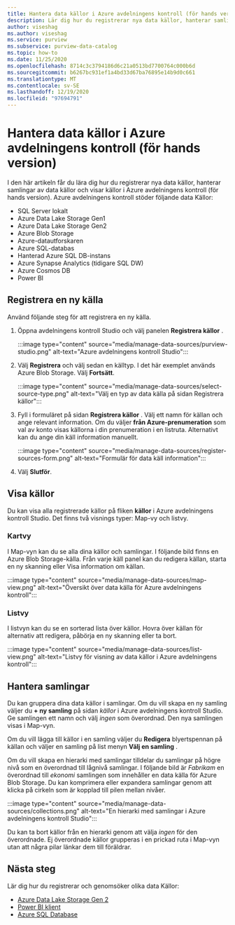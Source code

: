 ```yaml
---
title: Hantera data källor i Azure avdelningens kontroll (för hands version)
description: Lär dig hur du registrerar nya data källor, hanterar samlingar av data källor och visar källor i Azure avdelningens kontroll (för hands version).
author: viseshag
ms.author: viseshag
ms.service: purview
ms.subservice: purview-data-catalog
ms.topic: how-to
ms.date: 11/25/2020
ms.openlocfilehash: 8714c3c3794186d6c21a0513bd7700764c000b6d
ms.sourcegitcommit: b6267bc931ef1a4bd33d67ba76895e14b9d0c661
ms.translationtype: MT
ms.contentlocale: sv-SE
ms.lasthandoff: 12/19/2020
ms.locfileid: "97694791"
---
```

# <a name="manage-data-sources-in-azure-purview-preview"></a>Hantera data källor i Azure avdelningens kontroll (för hands version)

I den här artikeln får du lära dig hur du registrerar nya data källor, hanterar samlingar av data källor och visar källor i Azure avdelningens kontroll (för hands version). Azure avdelningens kontroll stöder följande data Källor:

* SQL Server lokalt
* Azure Data Lake Storage Gen1 
* Azure Data Lake Storage Gen2
* Azure Blob Storage
* Azure-datautforskaren
* Azure SQL-databas
* Hanterad Azure SQL DB-instans
* Azure Synapse Analytics (tidigare SQL DW)
* Azure Cosmos DB
* Power BI

## <a name="register-a-new-source"></a>Registrera en ny källa

Använd följande steg för att registrera en ny källa.

1. Öppna avdelningens kontroll Studio och välj panelen **Registrera källor** .

   :::image type="content" source="media/manage-data-sources/purview-studio.png" alt-text="Azure avdelningens kontroll Studio":::

1. Välj **Registrera** och välj sedan en källtyp. I det här exemplet används Azure Blob Storage. Välj **Fortsätt**.

   :::image type="content" source="media/manage-data-sources/select-source-type.png" alt-text="Välj en typ av data källa på sidan Registrera källor":::

1. Fyll i formuläret på sidan **Registrera källor** . Välj ett namn för källan och ange relevant information. Om du väljer **från Azure-prenumeration** som val av konto visas källorna i din prenumeration i en listruta. Alternativt kan du ange din käll information manuellt.

   :::image type="content" source="media/manage-data-sources/register-sources-form.png" alt-text="Formulär för data käll information":::

1. Välj **Slutför**.

## <a name="view-sources"></a>Visa källor

Du kan visa alla registrerade källor på fliken **källor** i Azure avdelningens kontroll Studio. Det finns två visnings typer: Map-vy och listvy.

### <a name="map-view"></a>Kartvy

I Map-vyn kan du se alla dina källor och samlingar. I följande bild finns en Azure Blob Storage-källa. Från varje käll panel kan du redigera källan, starta en ny skanning eller Visa information om källan.

:::image type="content" source="media/manage-data-sources/map-view.png" alt-text="Översikt över data källa för Azure avdelningens kontroll":::

### <a name="list-view"></a>Listvy

I listvyn kan du se en sorterad lista över källor. Hovra över källan för alternativ att redigera, påbörja en ny skanning eller ta bort.

:::image type="content" source="media/manage-data-sources/list-view.png" alt-text="Listvy för visning av data källor i Azure avdelningens kontroll":::

## <a name="manage-collections"></a>Hantera samlingar

Du kan gruppera dina data källor i samlingar. Om du vill skapa en ny samling väljer du **+ ny samling** på sidan *källor* i Azure avdelningens kontroll Studio. Ge samlingen ett namn och välj *ingen* som överordnad. Den nya samlingen visas i Map-vyn.

Om du vill lägga till källor i en samling väljer du **Redigera** blyertspennan på källan och väljer en samling på list menyn **Välj en samling** .

Om du vill skapa en hierarki med samlingar tilldelar du samlingar på högre nivå som en överordnad till lågnivå samlingar. I följande bild är *Fabrikam* en överordnad till *ekonomi* samlingen som innehåller en data källa för Azure Blob Storage. Du kan komprimera eller expandera samlingar genom att klicka på cirkeln som är kopplad till pilen mellan nivåer.

:::image type="content" source="media/manage-data-sources/collections.png" alt-text="En hierarki med samlingar i Azure avdelningens kontroll Studio":::

Du kan ta bort källor från en hierarki genom att välja *ingen* för den överordnade. Ej överordnade källor grupperas i en prickad ruta i Map-vyn utan att några pilar länkar dem till föräldrar.

## <a name="next-steps"></a>Nästa steg

Lär dig hur du registrerar och genomsöker olika data Källor:

* [Azure Data Lake Storage Gen 2](register-scan-adls-gen2.md)
* [Power BI klient](register-scan-power-bi-tenant.md)
* [Azure SQL Database](register-scan-azure-sql-database.md)
